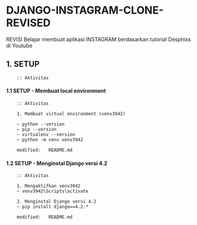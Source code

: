 # DJANGO-INSTAGRAM-CLONE-REVISED
REVISI Belajar membuat aplikasi INSTAGRAM berdasarkan tutorial Desphixs di Youtube


## 1. SETUP 

        :: Aktivitas


#### 1.1 SETUP - Membuat local environment

        :: Aktivitas

        1. Membuat virtual environment (venv3942)

        ~ python --version
        ~ pip --version
        ~ virtualenv --version
        ~ python -m venv venv3942

        modified:   README.md


#### 1.2 SETUP - Menginstal Django versi 4.2

        :: Aktivitas

        1. Mengaktifkan venv3942
        ~ venv3942\Scripts\activate

        2. Menginstal Django versi 4.2
        ~ pip install django==4.2.*

        modified:   README.md